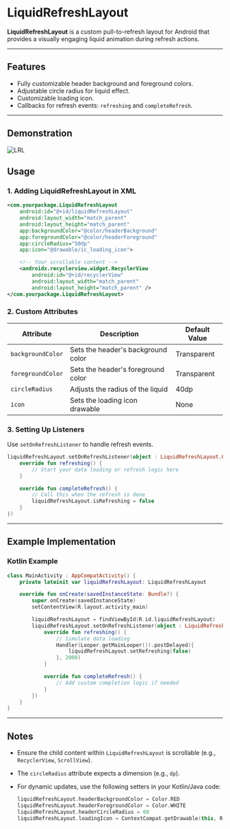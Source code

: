 LiquidRefreshLayout
===================

**LiquidRefreshLayout** is a custom pull-to-refresh layout for Android that provides a visually engaging liquid animation during refresh actions.

* * * * *

Features
--------

-   Fully customizable header background and foreground colors.
-   Adjustable circle radius for liquid effect.
-   Customizable loading icon.
-   Callbacks for refresh events: `refreshing` and `completeRefresh`.

* * * * *

## Demonstration
![LRL](https://res.cloudinary.com/dmduc9apd/image/upload/v1734076870/Liquid%20Refresh%20Layout/wcoaz2qupsgcoh8a87ix.gif)

Usage
-----

### 1\. Adding LiquidRefreshLayout in XML

``` xml
<com.yourpackage.LiquidRefreshLayout
    android:id="@+id/liquidRefreshLayout"
    android:layout_width="match_parent"
    android:layout_height="match_parent"
    app:backgroundColor="@color/headerBackground"
    app:foregroundColor="@color/headerForeground"
    app:circleRadius="50dp"
    app:icon="@drawable/ic_loading_icon">

    <!-- Your scrollable content -->
    <androidx.recyclerview.widget.RecyclerView
        android:id="@+id/recyclerView"
        android:layout_width="match_parent"
        android:layout_height="match_parent" />
</com.yourpackage.LiquidRefreshLayout>
```

### 2\. Custom Attributes

| Attribute         | Description                        | Default Value |
|-------------------|------------------------------------|---------------|
| `backgroundColor` | Sets the header's background color | Transparent   |
| `foregroundColor` | Sets the header's foreground color | Transparent   |
| `circleRadius`    | Adjusts the radius of the liquid   | 40dp          |
| `icon`            | Sets the loading icon drawable     | None          |

### 3\. Setting Up Listeners

Use `setOnRefreshListener` to handle refresh events.

```kotlin
liquidRefreshLayout.setOnRefreshListener(object : LiquidRefreshLayout.OnRefreshListener {
    override fun refreshing() {
        // Start your data loading or refresh logic here
    }

    override fun completeRefresh() {
        // Call this when the refresh is done
        liquidRefreshLayout.isRefreshing = false
    }
})
```

* * * * *

Example Implementation
----------------------

### Kotlin Example

```kotlin
class MainActivity : AppCompatActivity() {
    private lateinit var liquidRefreshLayout: LiquidRefreshLayout

    override fun onCreate(savedInstanceState: Bundle?) {
        super.onCreate(savedInstanceState)
        setContentView(R.layout.activity_main)

        liquidRefreshLayout = findViewById(R.id.liquidRefreshLayout)
        liquidRefreshLayout.setOnRefreshListener(object : LiquidRefreshLayout.OnRefreshListener {
            override fun refreshing() {
                // Simulate data loading
                Handler(Looper.getMainLooper()).postDelayed({
                    liquidRefreshLayout.setRefreshing(false)
                }, 2000)
            }

            override fun completeRefresh() {
                // Add custom completion logic if needed
            }
        })
    }
}
```

* * * * *

Notes
-----

-   Ensure the child content within `LiquidRefreshLayout` is scrollable (e.g., `RecyclerView`, `ScrollView`).
-   The `circleRadius` attribute expects a dimension (e.g., `dp`).
-   For dynamic updates, use the following setters in your Kotlin/Java code:

    ```kotlin
    liquidRefreshLayout.headerBackgroundColor = Color.RED
    liquidRefreshLayout.headerForegroundColor = Color.WHITE
    liquidRefreshLayout.headerCircleRadius = 60
    liquidRefreshLayout.loadingIcon = ContextCompat.getDrawable(this, R.drawable.new_icon)
    ```
